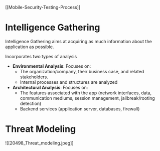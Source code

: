[[Mobile-Security-Testing-Process]]

# Intelligence Gathering
Intelligence Gathering aims at acquiring as much information about the application as possible.

Incorporates two types of analysis
-   **Environmental Analysis**: Focuses on:
    -   The organization/company, their business case, and related stakeholders.
    -   Internal processes and structures are analyzed
-   **Architectural Analysis**: Focuses on:
    -   The features associated with the app (network interfaces, data, communication mediums, session management, jailbreak/rooting detection)
    -   Backend services (application server, databases, firewall)



# Threat Modeling
![[20498_Threat_modeling.jpeg]]
